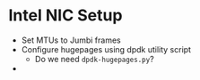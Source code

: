 # Intel NIC Setup

* Set MTUs to Jumbi frames
* Configure hugepages using dpdk utility script
    - Do we need `dpdk-hugepages.py`?
* 
